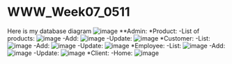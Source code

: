 # WWW_Week07_0511
Here is my database diagram
![image](https://github.com/PhuongThiLanHuong/WWW_Week07_0511/assets/125435868/9992f186-1f0d-4f67-9f62-93f8621e6575)
**Admin:
*Product:
-List of products:
![image](https://github.com/PhuongThiLanHuong/WWW_Week07_0511/assets/125435868/8e324dd0-7c5f-40ea-a2e8-6e9b64a733fc)
-Add:
![image](https://github.com/PhuongThiLanHuong/WWW_Week07_0511/assets/125435868/09b67e3b-b387-4b1c-b63c-fc34f699ffce)
-Update:
![image](https://github.com/PhuongThiLanHuong/WWW_Week07_0511/assets/125435868/38fbf967-ee6a-4fb9-a188-7fdc00112382)
*Customer:
-List:
![image](https://github.com/PhuongThiLanHuong/WWW_Week07_0511/assets/125435868/6fea3e28-db59-4d58-ab55-03c846ce3b45)
-Add:
![image](https://github.com/PhuongThiLanHuong/WWW_Week07_0511/assets/125435868/1b514749-dda2-4426-8b72-48c3cffdfa3a)
-Update:
![image](https://github.com/PhuongThiLanHuong/WWW_Week07_0511/assets/125435868/6fb5adc8-9204-4358-91d3-b6a6ffe0022f)
*Employee:
-List:
![image](https://github.com/PhuongThiLanHuong/WWW_Week07_0511/assets/125435868/39f664d0-e8af-407d-828a-3d2263287ca4)
-Add:
![image](https://github.com/PhuongThiLanHuong/WWW_Week07_0511/assets/125435868/3d3df579-93ac-4f1e-b935-b9c4be0ef529)
-Update:
![image](https://github.com/PhuongThiLanHuong/WWW_Week07_0511/assets/125435868/a9567150-d8e8-4d15-9ca3-a8a67498adc0)
*Client:
-Home:
![image](https://github.com/PhuongThiLanHuong/WWW_Week07_0511/assets/125435868/6e9bd4d9-3708-44ed-b673-69cb155bf6ac)



